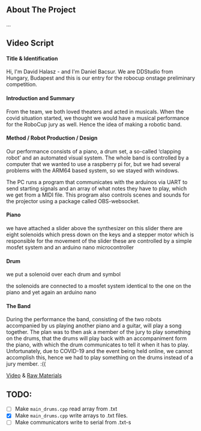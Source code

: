 <!-- ABOUT THE PROJECT -->
## About The Project
...

## Video Script
#### Title & Identification
<!-- Team Name --> Hi, I'm David Halasz - and I'm Daniel Bacsur.
<!-- Country & Sub-league --> We are DDStudio from Hungary, Budapest and this is our entry for the robocup onstage preliminary competition.

#### Introduction and Summary
From the team, we both loved theaters and acted in musicals. When the covid situation started, we thought we would have a musical performance for the RoboCup jury as well. Hence the idea of making a robotic band.

#### Method / Robot Production / Design
<!-- A description of the choices made during the robots’ production, including the rationale underlying those choices.
Production includes the design, construction, programming, component selection, and overall process. Teams should indicate the programming language, sensors used, time and cost of development. -->
Our performance consists of a piano, a drum set, a so-called ‘clapping robot’ and an automated visual system.
The whole band is controlled by a computer that we wanted to use a raspberry pi for, but we had several problems with the ARM64 based system, so we stayed with windows.

The PC runs a program that communicates with the arduinos via UART to send starting signals and an array of what notes they have to play, which we get from a MIDI file. This program also controls scenes and sounds for the projector using a package called OBS-websocket.

#### Piano
we have attached a slider above the synthesizer on this slider there are eight solenoids which press down on the keys and a stepper motor which is responsible for the movement of the slider these are controlled by a simple mosfet system and an arduino nano microcontroller

#### Drum
we put a solenoid over each drum and symbol

the solenoids are connected to a mosfet system identical to the one on the piano and yet again an arduino nano

#### The Band
During the performance the band, consisting of the two robots accompanied by us playing another piano and a guitar, will play a song together. The plan was to then ask a member of the jury to play something on the drums, that the drums will play back with an accompaniment form the piano, with which the drum communicates to tell it when it has to play. Unfortunately, due to COVID-19 and the event being held online, we cannot accomplish this, hence we had to play something on the drums instead of a jury member. :((

[Video](https://github.com/) &
[Raw Materials](https://github.com/)


## TODO:
- [ ] Make `main_drums.cpp` read array from .txt
- [X] Make `main_drums.cpp` write arrays to .txt files.
- [ ] Make communicators write to serial from .txt-s
